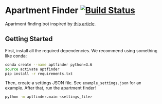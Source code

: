 # Apartment Finder [![Build Status][build_status]](https://travis-ci.org/mwhittaker/aptfinder)

Apartment finding bot inspired by [this article][apartment_finder_article].

## Getting Started
First, install all the required dependencies. We recommend using something like
conda:

```bash
conda create --name aptfinder python=3.6
source activate aptfinder
pip install -r requirements.txt
```

Then, create a settings JSON file. See `example_settings.json` for an example.
After that, run the apartment finder!

```bash
python -m aptfinder.main <settings_file>
```

[build_status]: https://travis-ci.org/mwhittaker/aptfinder.svg?branch=master
[apartment_finder_article]: https://www.dataquest.io/blog/apartment-finding-slackbot/
